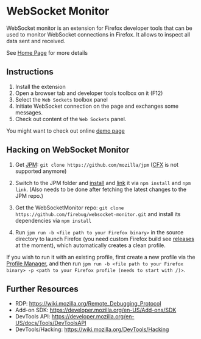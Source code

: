 WebSocket Monitor
=================
WebSocket monitor is an extension for Firefox developer tools that can be
used to monitor WebSocket connections in Firefox. It allows to inspect all
data sent and received.

See [Home Page](https://github.com/firebug/websocket-monitor/wiki)
for more details

Instructions
------------
1. Install the extension
3. Open a browser tab and developer tools toolbox on it (F12)
4. Select the `Web Sockets` toolbox panel
5. Initiate WebSocket connection on the page and exchanges some messages.
6. Check out content of the `Web Sockets` panel.

You might want to check out online [demo page](http://janodvarko.cz/test/websockets/)

Hacking on WebSocket Monitor
----------------------------
1. Get [JPM](https://developer.mozilla.org/en-US/Add-ons/SDK/Tools/jpm): `git clone https://github.com/mozilla/jpm` ([CFX](https://developer.mozilla.org/en-US/Add-ons/SDK/Tools/cfx) is not supported anymore)

2. Switch to the JPM folder and [install](https://www.npmjs.org/doc/cli/npm-install.html) and [link](https://www.npmjs.org/doc/cli/npm-link.html) it via `npm install` and `npm link`. (Also needs to be done after fetching the latest changes to the JPM repo.)

3. Get the WebSocketMonitor repo: `git clone https://github.com/firebug/websocket-monitor.git` and install its dependencies via `npm install`

4. Run `jpm run -b <file path to your Firefox binary>` in the source directory to launch Firefox (you need custom Firefox build see [releases](https://github.com/firebug/websocket-monitor/releases) at the moment), which automatically creates a clean profile.

If you wish to run it with an existing profile, first create a new profile via the [Profile Manager](https://support.mozilla.org/en-US/kb/profile-manager-create-and-remove-firefox-profiles), and then run `jpm run -b <file path to your Firefox binary> -p <path to your Firefox profile (needs to start with /)>`.

Further Resources
-----------------
* RDP: https://wiki.mozilla.org/Remote_Debugging_Protocol
* Add-on SDK: https://developer.mozilla.org/en-US/Add-ons/SDK
* DevTools API: https://developer.mozilla.org/en-US/docs/Tools/DevToolsAPI
* DevTools/Hacking: https://wiki.mozilla.org/DevTools/Hacking

